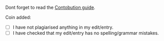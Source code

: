 Dont forget to read the [Contobution guide](https://github.com/Coin-Catalog/Coin-catalog/blob/main/CONTRIBUTING.md).

Coin added:

- [ ] I have not plagiarised anything in my edit/entry.
- [ ] I have checked that my edit/entry has no spelling/grammar mistakes.
